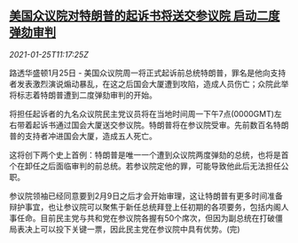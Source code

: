 <!--1611573794000-->
[美国众议院对特朗普的起诉书将送交参议院 启动二度弹劾审判](https://cn.reuters.com/article/us-house-trump-impeachment-0125-idCNKBS29U152)
------

<div><i>2021-01-25T11:17:25Z</i></div><p>路透华盛顿1月25日 - 美国众议院周一将正式起诉前总统特朗普，罪名是他向支持者发表激烈演说煽动暴乱，在这之后国会大厦遭到攻陷，造成人员伤亡；众院此举将标志着特朗普遭到二度弹劾审判的开始。</p><p>将担任起诉者的九名众议院民主党议员将在当地时间周一下午7点(0000GMT)左右带着起诉书通过国会大厦送交参议院。特朗普将在参议院受审。先前数百名特朗普的支持者冲进国会大厦，造成五人死亡。</p><p>这将创下两个史上首例：特朗普是唯一一个遭到众议院两度弹劾的总统，也将是首个在卸任之后面临审判的前总统。若参议院定他的罪，可能导致他此后无法担任公职。</p><p>参议院领袖已经同意要到2月9日之后才会开始审理，这让特朗普有更多时间准备辩护事宜，也让参议院可以聚焦于新任总统拜登上任初期的各项要务，包括内阁人事任命。目前民主党与共和党在参议院各握有50个席次，但因为副总统在打破僵局表决上可以投下关键一票，因此民主党在参议院中具有优势。(完)</p>
